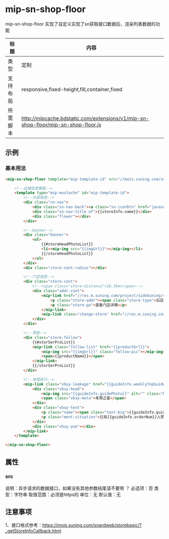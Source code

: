 # mip-sn-shop-floor

mip-sn-shop-floor 实现了自定义实现了sn获取接口数据后，渲染列表数据的功能

标题|内容
----|----
类型|定制
支持布局|responsive,fixed-height,fill,container,fixed
所需脚本|http://mipcache.bdstatic.com/extensions/v1/mip-sn-shop-floor/mip-sn-shop-floor.js

## 示例

### 基本用法

```html
<mip-sn-shop-floor template="mip-template-id" src="//mois.suning.com/snardweb/storebasic/?_getStoreInfoCallback.html">

    <!--店铺信息模版-->
    <template type="mip-mustache" id="mip-template-id">
        <!--头部信息-->
        <div class="sn-nav">
            <div class="sn-nav-back"><a class="sn-iconbtn" href="javascript:window.history.go(-1);" target="_blank">返回</a></div>
            <div class="sn-nav-title of">{{storeInfo.name}}</div>
            <div class="flower"></div>
        </div>

        <!--banner-->
        <div class="banner">
            <ul>
                {{#storeHeadPhotoList}}
                <li><mip-img src="{{imgUrl}}"></mip-img></li>
                {{/storeHeadPhotoList}}
            </ul>
        </div>
        <div class="store-cont-radius"></div>

        <!--门店信息-->
        <div class="store-cont">
            <!--<span class="store-distance">10.3km</span>-->
            <div class="addr-cont">
                <mip-link href="//res.m.suning.com/project/sideSuning/store-address.html?storeId={{storeInfo.storeId}}" class="details-store">
                    <p class="store-addr"><span class="store-type">云店</span>{{storeInfo.name}}</p>
                    <p class="store-go">查看门店详情</p>
                </mip-link>
                <mip-link class="change-store" href="//res.m.suning.com/project/sideSuning/default-index.html?cityId=9173">切换门店</mip-link>
            </div>
        </div>

        <!--导航-->
        <div class="store-follow">
            {{#storSerProList}}
            <mip-link class="follow-list" href="{{productUrl}}">
                <mip-img src="{{imgUrl}}" class="follow-pic"></mip-img>
                <span>{{productName}}</span>
            </mip-link>
            {{/storSerProList}}
        </div>

        <!--本周执行-->
        <mip-link class="vbuy-leakage" href="{{guideInfo.weeklyTopGuiderUrl}}">
            <div class="vbuy-head">
                <mip-img src="{{guideInfo.guidePhoto}}" alt="" class="head-guide"></mip-img>
                <span class="vbuy-meta">本周之星</span>
            </div>
            <div class="vbuy-text">
                <p class="name"><span class="text-big">{{guideInfo.guideName}}</span>一对一全程导购</p>
                <p class="ment-situation">已有{{guideInfo.orderNum}}人预约TA</p>
            </div>
            <div class="vbuy-yue"></div>
        </mip-link>
    </template>

</mip-sn-shop-floor>
```


## 属性

### src

说明：异步请求的数据接口，如果没有其他参数结尾请不要带 ？
必选项：否
类型：字符串
取值范围：必须是https的
单位：无
默认值：无

## 注意事项  

1、接口格式参考：https://mois.suning.com/snardweb/storebasic/?_getStoreInfoCallback.html
